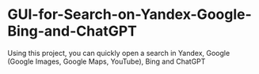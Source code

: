 # GUI-for-Search-on-Yandex-Google-Bing-and-ChatGPT
Using this project, you can quickly open a search in Yandex, Google (Google Images, Google Maps, YouTube), Bing and ChatGPT
